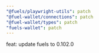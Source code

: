 ```yaml
---
"@fuels/playwright-utils": patch
"@fuel-wallet/connections": patch
"@fuel-wallet/types": patch
"fuels-wallet": patch
---
```


feat: update fuels to 0.102.0

